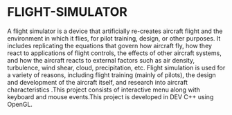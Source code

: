 # FLIGHT-SIMULATOR
A flight simulator is a device that artificially re-creates aircraft flight and the environment in which it flies, for pilot training, design, or other purposes. It includes replicating the equations that govern how aircraft fly, how they react to applications of flight controls, the effects of other aircraft systems, and how the aircraft reacts to external factors such as air density, turbulence, wind shear, cloud, precipitation, etc. Flight simulation is used for a variety of reasons, including flight training (mainly of pilots), the design and development of the aircraft itself, and research into aircraft characteristics .This project consists of  interactive menu along with  keyboard and mouse events.This project is developed in DEV C++ using OpenGL.
